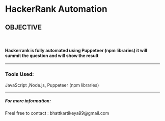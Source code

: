 <h1>HackerRank Automation</h1>
<h2> OBJECTIVE</h2>
<br>
<h4>Hackerrank is fully automated using  Puppeteer  (npm libraries) it will summit the question and will show the result </h4>
  <hr>
  <h3> Tools Used: </h3>
  JavaScript ,Node.js, Puppeteer (npm libraries)
  <hr>
<h5>  For more information: </h5>
Freel free to contact : bhattkartikeya99@gmail.com
